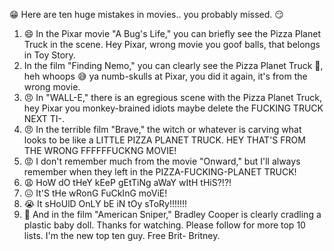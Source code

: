 😁 Here are ten huge mistakes in movies.. you probably missed. 😏

1. 😄 In the Pixar movie "A Bug's Life," you can briefly see the Pizza Planet Truck in the scene. Hey Pixar, wrong movie you goof balls, that belongs in Toy Story. 
1. In the film "Finding Nemo," you can clearly see the Pizza Planet Truck 🤨, heh whoops 😅 ya numb-skulls at Pixar, you did it again, it's from the wrong movie. 
1. 😠 In "WALL-E," there is an egregious scene with the Pizza Planet Truck, hey Pixar you monkey-brained idiots maybe delete the FUCKING TRUCK NEXT TI-. 
1. 😠 In the terrible film "Brave," the witch or whatever is carving what looks to be like a LITTLE PIZZA PLANET TRUCK. HEY THAT'S FROM THE WRONG FFFFFFUCKNG MOVIE! 
1. 😡 I don't remember much from the movie "Onward," but I'll always remember when they left in the PIZZA-FUCKING-PLANET TRUCK! 
1. 😩 HoW dO tHeY kEeP gEtTiNg aWaY wItH tHiS?!?!
1. 😖 It'S tHe wRonG FuCkInG moViE!
1. 😭 It sHoUlD OnLY bE iN tOy sToRy!!!!!!!
1. 🙂 And in the film "American Sniper," Bradley Cooper is clearly cradling a plastic baby doll. 
Thanks for watching. Please follow for more top 10 lists. I'm the new top ten guy. Free Brit- Britney. 
